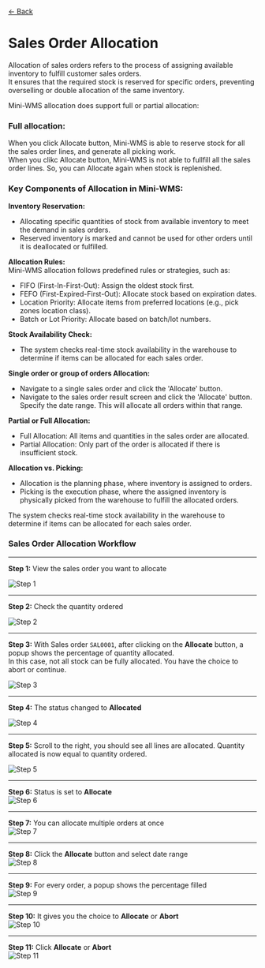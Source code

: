 [← Back](README.md)

# Sales Order Allocation

Allocation of sales orders refers to the process of assigning available inventory to fulfill customer sales orders.  
It ensures that the required stock is reserved for specific orders, preventing overselling or double allocation of the same inventory.  

Mini-WMS allocation does support full or partial allocation:  
### Full allocation:  
When you click Allocate button, Mini-WMS is able to reserve stock for all the sales order lines, and generate all picking work.  
When you clikc Allocate button, Mini-WMS is not able to fullfill all the sales order lines. So, you can Allocate again when stock is replenished.  

### Key Components of Allocation in Mini-WMS:

**Inventory Reservation:**
- Allocating specific quantities of stock from available inventory to meet the demand in sales orders.
- Reserved inventory is marked and cannot be used for other orders until it is deallocated or fulfilled.

**Allocation Rules:**  
Mini-WMS allocation follows predefined rules or strategies, such as:
- FIFO (First-In-First-Out): Assign the oldest stock first.
- FEFO (First-Expired-First-Out): Allocate stock based on expiration dates.
- Location Priority: Allocate items from preferred locations (e.g., pick zones location class).
- Batch or Lot Priority: Allocate based on batch/lot numbers.

**Stock Availability Check:**  
- The system checks real-time stock availability in the warehouse to determine if items can be allocated for each sales order.

**Single order or group of orders Allocation:**
- Navigate to a single sales order and click the 'Allocate' button.
- Navigate to the sales order result screen and click the 'Allocate' button. Specify the date range. This will allocate all orders within that range.
  
**Partial or Full Allocation:** 
- Full Allocation: All items and quantities in the sales order are allocated.
- Partial Allocation: Only part of the order is allocated if there is insufficient stock.

**Allocation vs. Picking:** 
- Allocation is the planning phase, where inventory is assigned to orders.
- Picking is the execution phase, where the assigned inventory is physically picked from the warehouse to fulfill the allocated orders.

The system checks real-time stock availability in the warehouse to determine if items can be allocated for each sales order.

### Sales Order Allocation Workflow

---

**Step 1:** View the sales order you want to allocate  

![Step 1](asset/allocate1.png)

---

**Step 2:** Check the quantity ordered  

![Step 2](asset/allocate2.png)

---

**Step 3:** With Sales order `SAL0001`, after clicking on the **Allocate** button, a popup shows the percentage of quantity allocated.  
In this case, not all stock can be fully allocated. You have the choice to abort or continue.  

![Step 3](asset/allocate3.png)

---

**Step 4:** The status changed to **Allocated**  

![Step 4](asset/allocate4.png)

---

**Step 5:** Scroll to the right, you should see all lines are allocated. Quantity allocated is now equal to quantity ordered.  

![Step 5](asset/allocate5.png)

---

**Step 6:** Status is set to **Allocate**  
![Step 6](asset/allocate6.png)

---

**Step 7:** You can allocate multiple orders at once  
![Step 7](asset/allocate7.png)

---

**Step 8:** Click the **Allocate** button and select date range  
![Step 8](asset/salesOrderAllocate7.png)

---

**Step 9:** For every order, a popup shows the percentage filled  
![Step 9](asset/salesOrderAllocate7.png)

---

**Step 10:** It gives you the choice to **Allocate** or **Abort**  
![Step 10](asset/salesOrderAllocate8.png)

---

**Step 11:** Click **Allocate** or **Abort**  
![Step 11](asset/salesOrderAllocate9.png)
